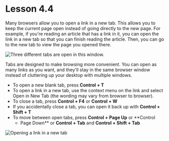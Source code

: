 # Lesson 4.4

Many browsers allow you to open a link in a new tab. This allows you to
keep the current page open instead of going directly to the new page.
For example, if you're reading an article that has a link in it, you
can open the link in a new tab so that you can finish reading the
article. Then, you can go to the new tab to view the page you opened there.

![Three different tabs are open in this
window.](https://lh6.googleusercontent.com/V9YCG7iiCAPwytL4LH055phisiBbLlRoBSf2ojyK8sGUn2BKeMYrF6bmbwxqwDo3AzfE7NZFMyq8wl5n0ph9vHgNCxKGiKNSghHFIj1KTckif-w70nSQeAP_xY3pvoB43LmndbA)

Tabs are designed to make browsing more convenient. You can open as many
links as you want, and they'll stay in the same browser window instead
of cluttering up your desktop with multiple windows.

-   To open a new blank tab, press **Control + T**
-   To open a link in a new tab, use the context menu on the link and
    select Open in New Tab (the wording may vary from browser to
    browser).
-   To close a tab, press **Control + F4** or **Control + W**
-   If you accidentally close a tab, you can open it back up with
    **Control + Shift + T**
-   To move between open tabs, press **Control + Page Up** or **Control
    + Page Down** or **Control + Tab** and **Control + Shift + Tab**

![Opening a link in a new
tab](https://lh6.googleusercontent.com/E-9etciTIsKfDS9cUtGufqCz0jXGizPYh39kGO-yGHTSjBrfDFMCxaI0NPp38biLuNypHFGQGH7t4rQLCnJRHCU8U70G_DtwFqu7d4nEa6c5XCtUwVYVuUCwRfAza0T0a2QtGLg)

